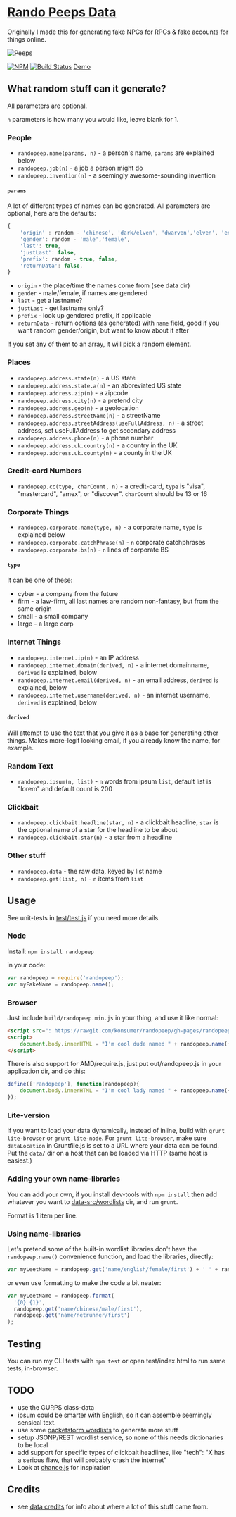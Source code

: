 # [Rando Peeps Data](http://konsumer.github.io/randopeep/)

Originally I made this for generating fake NPCs for RPGs & fake accounts for things online.

![Peeps](http://thenewforty.areavoices.com/files/2012/04/marshmallow_peeps.jpg)

[![NPM](https://nodei.co/npm/randopeep.png)](https://nodei.co/npm/randopeep/)
[![Build Status](https://travis-ci.org/konsumer/randopeep.png?branch=master)](https://travis-ci.org/konsumer/randopeep)
[Demo](http://konsumer.github.io/randopeep/)

## What random stuff can it generate?

All parameters are optional.

`n` parameters is how many you would like, leave blank for 1.

### People

* `randopeep.name(params, n)` - a person's name, `params` are explained below
* `randopeep.job(n)` - a job a person might do
* `randopeep.invention(n)` - a seemingly awesome-sounding invention

#### `params`

A lot of different types of names can be generated. All parameters are optional, here are the defaults:

```javascript
{
	'origin' : random - 'chinese', 'dark/elven', 'dwarven','elven', 'english', 'germanic','japanese','orcish','spanish','netrunner',
	'gender': random - 'male','female',
	'last': true,
	'justLast': false,
	'prefix': random - true, false,
	'returnData': false,
}
```

* `origin` - the place/time the names come from (see data dir)
* `gender` - male/female, if names are gendered
* `last` - get a lastname?
* `justLast` - get lastname only?
* `prefix` - look up gendered prefix, if applicable
* `returnData` - return options (as generated) with `name` field, good if you want random gender/origin, but want to know about it after

If you set any of them to an array, it will pick a random element.

### Places

* `randopeep.address.state(n)` - a US state
* `randopeep.address.state.a(n)` - an abbreviated US state
* `randopeep.address.zip(n)` - a zipcode
* `randopeep.address.city(n)` - a pretend city
* `randopeep.address.geo(n)` - a geolocation
* `randopeep.address.streetName(n)` - a streetName
* `randopeep.address.streetAddress(useFullAddress, n)` - a street address, set useFullAddress to get secondary address
* `randopeep.address.phone(n)` - a phone number
* `randopeep.address.uk.country(n)` - a country in the UK
* `randopeep.address.uk.county(n)` - a county in the UK


### Credit-card Numbers

* `randopeep.cc(type, charCount, n)` - a credit-card, `type` is "visa", "mastercard", "amex", or "discover". `charCount` should be 13 or 16


### Corporate Things

* `randopeep.corporate.name(type, n)` - a corporate name, `type` is explained below
* `randopeep.corporate.catchPhrase(n)` - `n` corporate catchphrases
* `randopeep.corporate.bs(n)` - `n` lines of corporate BS

#### `type`

It can be one of these:

* cyber -  a company from the future
* firm - a law-firm, all last names are random non-fantasy, but from the same origin
* small - a small company
* large - a large corp


### Internet Things

* `randopeep.internet.ip(n)` - an IP address
* `randopeep.internet.domain(derived, n)` - a internet domainname, `derived` is explained, below
* `randopeep.internet.email(derived, n)` - an email address, `derived` is explained, below
* `randopeep.internet.username(derived, n)` - an internet username, `derived` is explained, below

#### `derived`

Will attempt to use the text that you give it as a base for generating other things.  Makes more-legit looking email, if you already know the name, for example.



### Random Text

* `randopeep.ipsum(n, list)` - `n` words from ipsum `list`, default list is "lorem" and default count is 200

### Clickbait

* `randopeep.clickbait.headline(star, n)` - a clickbait headline, `star` is the optional name of a star for the headline to be about
* `randopeep.clickbait.star(n)` - a star from a headline

### Other stuff

* `randopeep.data` - the raw data, keyed by list name
* `randopeep.get(list, n)` - `n` items from `list`


## Usage

See unit-tests in [test/test.js](https://github.com/konsumer/randopeep/blob/master/test/test.js) if you need more details.

### Node

Install: `npm install randopeep`

in your code:

```javascript
var randopeep = require('randopeep');
var myFakeName = randopeep.name();
```

### Browser

Just include `build/randopeep.min.js` in your thing, and use it like normal:

```html
<script src=": https://rawgit.com/konsumer/randopeep/gh-pages/randopeep.min.js"></script>
<script>
	document.body.innerHTML = "I'm cool dude named " + randopeep.name({gender:'male'});
</script>
```

There is also support for AMD/require.js, just put out/randopeep.js in your application dir, and do this:

```javascript
define(['randopeep'], function(randopeep){
	document.body.innerHTML = "I'm cool lady named " + randopeep.name({gender:'female'});
});
```

### Lite-version

If you want to load your data dynamically, instead of inline, build with `grunt lite-browser` or `grunt lite-node`. For `grunt lite-browser`, make sure `dataLocation` in Gruntfile.js is set to a URL where your data can be found. Put the `data/` dir on a host that can be loaded via HTTP (same host is easiest.)

### Adding your own name-libraries

You can add your own, if you install dev-tools with `npm install` then add whatever you want to [data-src/wordlists](https://github.com/konsumer/randopeep/tree/master/data-src/wordlists) dir, and run `grunt`.

Format is 1 item per line.

### Using name-libraries

Let's pretend some of the built-in wordlist libraries don't have the `randopeep.name()` convenience function, and load the libraries, directly:

```javascript
var myLeetName = randopeep.get('name/english/female/first') + ' ' + randopeep.get('name/netrunner/first');
```

or even use formatting to make the code a bit neater:

```javascript
var myLeetName = randopeep.format(
  '{0} {1}',
  randopeep.get('name/chinese/male/first'),
  randopeep.get('name/netrunner/first')
);
```


## Testing

You can run my CLI tests with `npm test` or open test/index.html to run same tests, in-browser.


## TODO

*  use the GURPS class-data
*  ipsum could be smarter with English, so it can assemble seemingly sensical text.
*  use some [packetstorm wordlists](http://packetstormsecurity.com/Crackers/wordlists) to generate more stuff
*  setup JSONP/REST wordlist service, so none of this needs dictionaries to be local
*  add support for specific types of clickbait headlines, like "tech": "X has a serious flaw, that will probably crash the internet"
*  Look at [chance.js](http://chancejs.com/) for inspiration



## Credits

* see [data credits](https://github.com/konsumer/randopeep/tree/master/data-src) for info about where a lot of this stuff came from.
